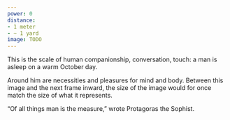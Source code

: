 ```yaml
---
power: 0
distance:
- 1 meter
- ~ 1 yard
image: TODO
---
```

This is the scale of human companionship, conversation, touch: a man is asleep on a warm October day.

Around him are necessities and pleasures for mind and body. Between this image and the next frame inward, the size of the image would for once match the size of what it represents.

“Of all things man is the measure,” wrote Protagoras the Sophist.

